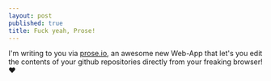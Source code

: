 ```yaml
---
layout: post
published: true
title: Fuck yeah, Prose!
---
```


I'm writing to you via [prose.io](http://prose.io/), an awesome new Web-App that let's you edit the contents of your github repositories directly from your freaking browser! &hearts;